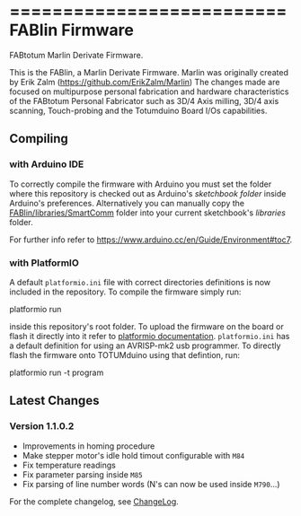 ==========================
FABlin Firmware
==========================
FABtotum Marlin Derivate Firmware.

This is the FABlin, a Marlin Derivate Firmware. Marlin was originally
created by Erik Zalm (https://github.com/ErikZalm/Marlin) The changes
made are focused on multipurpose personal fabrication and hardware
characteristics of the FABtotum Personal Fabricator such as 3D/4 Axis
milling, 3D/4 axis scanning, Touch-probing and the Totumduino Board
I/Os capabilities.


Compiling
---------

### with Arduino IDE

To correctly compile the firmware with Arduino you must set the folder
where this repository is checked out as Arduino's *sketchbook folder*
inside Arduino's preferences. Alternatively you can manually copy the
[FABlin/libraries/SmartComm](libraries/SmartComm) folder into your
current sketchbook's *libraries* folder.

For further info refer to
https://www.arduino.cc/en/Guide/Environment#toc7.


### with PlatformIO

A default `platformio.ini` file with correct directories definitions is
now included in the repository. To compile the firmware simply run:

  platformio run

inside this repository's root folder. To upload the firmware on the board
or flash it directly into it refer to
[platformio documentation](http://docs.platformio.org/en/stable/userguide/cmd_run.html).
`platformio.ini` has a default definition for using an AVRISP-mk2 usb
programmer. To directly flash the firmware onto TOTUMduino using that
defintion, run:

  platformio run -t program


Latest Changes
--------------

### Version 1.1.0.2

- Improvements in homing procedure
- Make stepper motor's idle hold timout configurable with `M84`
- Fix temperature readings
- Fix parameter parsing inside `M85`
- Fix parsing of line number words (N's can now be used inside `M790`...)


For the complete changelog, see [ChangeLog](ChangeLog.txt).
